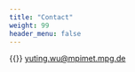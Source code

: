 ```yaml
---
title: "Contact"
weight: 99
header_menu: false
---
```



{{<icon class="fa fa-envelope">}}&nbsp;[yuting.wu@mpimet.mpg.de](mailto:yuting.wu@mpimet.mpg.de)


